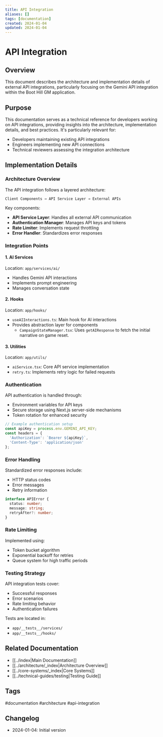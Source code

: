 ```yaml
---
title: API Integration
aliases: []
tags: [documentation]
created: 2024-01-04
updated: 2024-01-04
---
```


# API Integration

## Overview
This document describes the architecture and implementation details of external API integrations, particularly focusing on the Gemini API integration within the Boot Hill GM application.

## Purpose
This documentation serves as a technical reference for developers working on API integrations, providing insights into the architecture, implementation details, and best practices. It's particularly relevant for:
- Developers maintaining existing API integrations
- Engineers implementing new API connections
- Technical reviewers assessing the integration architecture

## Implementation Details

### Architecture Overview
The API integration follows a layered architecture:

```
Client Components → API Service Layer → External APIs
```

Key components:
- **API Service Layer**: Handles all external API communication
- **Authentication Manager**: Manages API keys and tokens
- **Rate Limiter**: Implements request throttling
- **Error Handler**: Standardizes error responses

### Integration Points

#### 1. AI Services
Location: `app/services/ai/`
- Handles Gemini API interactions
- Implements prompt engineering
- Manages conversation state

#### 2. Hooks
Location: `app/hooks/`
- `useAIInteractions.ts`: Main hook for AI interactions
- Provides abstraction layer for components
  - `CampaignStateManager.tsx`: Uses `getAIResponse` to fetch the initial narrative on game reset.

#### 3. Utilities
Location: `app/utils/`
- `aiService.tsx`: Core API service implementation
- `retry.ts`: Implements retry logic for failed requests

### Authentication
API authentication is handled through:
- Environment variables for API keys
- Secure storage using Next.js server-side mechanisms
- Token rotation for enhanced security

```typescript
// Example authentication setup
const apiKey = process.env.GEMINI_API_KEY;
const headers = {
  'Authorization': `Bearer ${apiKey}`,
  'Content-Type': 'application/json'
};
```

### Error Handling
Standardized error responses include:
- HTTP status codes
- Error messages
- Retry information

```typescript
interface APIError {
  status: number;
  message: string;
  retryAfter?: number;
}
```

### Rate Limiting
Implemented using:
- Token bucket algorithm
- Exponential backoff for retries
- Queue system for high traffic periods

### Testing Strategy
API integration tests cover:
- Successful responses
- Error scenarios
- Rate limiting behavior
- Authentication failures

Tests are located in:
- `app/__tests__/services/`
- `app/__tests__/hooks/`

## Related Documentation
- [[../index|Main Documentation]]
- [[../architecture/_index|Architecture Overview]]
- [[../core-systems/_index|Core Systems]]
- [[../technical-guides/testing|Testing Guide]]

## Tags
#documentation #architecture #api-integration

## Changelog
- 2024-01-04: Initial version
